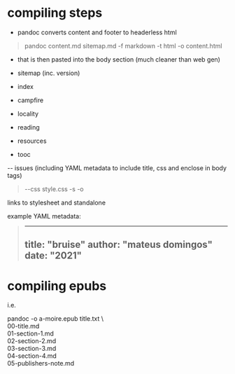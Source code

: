 # compiling steps


- pandoc converts content and footer to headerless html

> pandoc content.md sitemap.md -f markdown -t html -o content.html

- that is then pasted into the  body section (much cleaner than web gen)

- sitemap (inc. version)

- index
- campfire
- locality
- reading
- resources
- tooc







-- issues (including YAML metadata to include title, css and enclose in body tags)


> --css style.css -s -o

links to stylesheet and standalone

example YAML metadata:

> ---
> title: "bruise"
> author: "mateus domingos"
> date: "2021"
> ---


# compiling epubs

i.e.

pandoc -o a-moire.epub title.txt \        
00-title.md \
01-section-1.md \
02-section-2.md \
03-section-3.md \
04-section-4.md \
05-publishers-note.md


